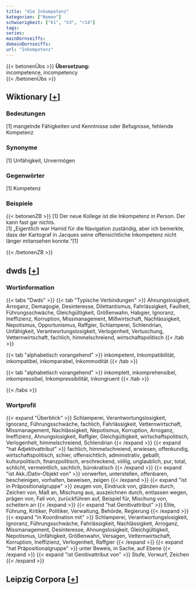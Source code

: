 ```yaml
---
title: "die Inkompetenz"
kategorien: ["Nomen"]
schwierigkeit: ["k1", "h3", "r14"]
tags:
series:
mainDornseiffs:
domainDornseiffs:
url: "Inkompetenz"
---
```


{{< betonenÜbs >}}
**Übersetzung:**  
incompetence, incompetency  
{{< /betonenÜbs >}}

## Wiktionary [[+](https://de.wiktionary.org/wiki/Inkompetenz)]

### Bedeutungen
[1] mangelnde Fähigkeiten und Kenntnisse oder Befugnisse, fehlende Kompetenz  

### Synonyme
[1] Unfähigkeit, Unvermögen  

### Gegenwörter
[1] Kompetenz  

### Beispiele
{{< betonenZB >}}
[1] Der neue Kollege ist die Inkompetenz in Person. Der kann fast gar nichts.  
[1] „Eigentlich war Hamid für die Navigation zuständig, aber ich bemerkte, dass der Kartograf in Jacques seine offensichtliche Inkompetenz nicht länger mitansehen konnte.“[1]  

{{< /betonenZB >}}


## dwds [[+](https://www.dwds.de/wb/Inkompetenz)]

### Wortinformation
{{< tabs "Dwds" >}}
{{< tab "Typische Verbindungen" >}}
Ahnungslosigkeit, Arroganz, Demagogie, Desinteresse, Dilettantismus, Fahrlässigkeit, Faulheit, Führungsschwäche, Gleichgültigkeit, Größenwahn, Habgier, Ignoranz, Ineffizienz, Korruption, Missmanagement, Mißwirtschaft, Nachlässigkeit, Nepotismus, Opportunismus, Raffgier, Schlamperei, Schlendrian, Unfähigkeit, Verantwortungslosigkeit, Verlogenheit, Vertuschung, Vetternwirtschaft, fachlich, himmelschreiend, wirtschaftspolitisch
{{< /tab >}}

{{< tab "alphabetisch vorangehend" >}}
inkompetent, Inkompatibilität, inkompatibel, inkomparabel, Inkommodität
{{< /tab >}}

{{< tab "alphabetisch vorangehend" >}}
inkomplett, inkomprehensibel, inkompressibel, Inkompressibilität, inkongruent
{{< /tab >}}

{{< /tabs >}}

### Wortprofil
{{< expand "Überblick" >}} Schlamperei, Verantwortungslosigkeit, Ignoranz, Führungsschwäche, fachlich, Fahrlässigkeit, Vetternwirtschaft, Missmanagement, Nachlässigkeit, Nepotismus, Korruption, Arroganz, Ineffizienz, Ahnungslosigkeit, Raffgier, Gleichgültigkeit, wirtschaftspolitisch, Verlogenheit, himmelschreiend, Schlendrian {{< /expand >}}
{{< expand "hat Adjektivattribut" >}} fachlich, himmelschreiend, erwiesen, offenkundig, wirtschaftspolitisch, schier, offensichtlich, administrativ, geballt, kulturpolitisch, finanzpolitisch, erschreckend, völlig, unglaublich, pur, total, schlicht, vermeintlich, sachlich, bürokratisch {{< /expand >}}
{{< expand "ist Akk./Dativ-Objekt von" >}} vorwerfen, unterstellen, offenbaren, bescheinigen, vorhalten, beweisen, zeigen {{< /expand >}}
{{< expand "ist in Präpositionalgruppe" >}} zeugen von, Eindruck von, glänzen durch, Zeichen von, Maß an, Mischung aus, auszeichnen durch, entlassen wegen, prägen von, Fall von, zurückführen auf, Beispiel für, Mischung von, scheitern an {{< /expand >}}
{{< expand "hat Genitivattribut" >}} Elite, Führung, Kritiker, Politiker, Verwaltung, Behörde, Regierung {{< /expand >}}
{{< expand "in Koordination mit" >}} Schlamperei, Verantwortungslosigkeit, Ignoranz, Führungsschwäche, Fahrlässigkeit, Nachlässigkeit, Arroganz, Missmanagement, Desinteresse, Ahnungslosigkeit, Gleichgültigkeit, Nepotismus, Unfähigkeit, Größenwahn, Versagen, Vetternwirtschaft, Korruption, Ineffizienz, Verlogenheit, Raffgier {{< /expand >}}
{{< expand "hat Präpositionalgruppe" >}} unter Beweis, in Sache, auf Ebene {{< /expand >}}
{{< expand "ist Genitivattribut von" >}} Stufe, Vorwurf, Zeichen {{< /expand >}}

## Leipzig Corpora [[+](https://corpora.uni-leipzig.de/en/res?word=Inkompetenz&corpusId=deu_newscrawl-public_2018)]


